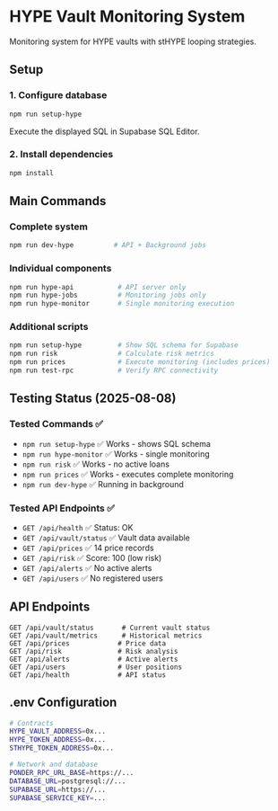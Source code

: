 # HYPE Vault Monitoring System

Monitoring system for HYPE vaults with stHYPE looping strategies.

## Setup

### 1. Configure database
```bash
npm run setup-hype
```
Execute the displayed SQL in Supabase SQL Editor.

### 2. Install dependencies
```bash
npm install
```

## Main Commands

### Complete system
```bash
npm run dev-hype          # API + Background jobs
```

### Individual components
```bash
npm run hype-api           # API server only
npm run hype-jobs          # Monitoring jobs only
npm run hype-monitor       # Single monitoring execution
```

### Additional scripts
```bash
npm run setup-hype         # Show SQL schema for Supabase
npm run risk               # Calculate risk metrics  
npm run prices             # Execute monitoring (includes prices)
npm run test-rpc           # Verify RPC connectivity
```

## Testing Status (2025-08-08)

### Tested Commands ✅
- `npm run setup-hype` ✅ Works - shows SQL schema
- `npm run hype-monitor` ✅ Works - single monitoring 
- `npm run risk` ✅ Works - no active loans
- `npm run prices` ✅ Works - executes complete monitoring
- `npm run dev-hype` ✅ Running in background

### Tested API Endpoints ✅
- `GET /api/health` ✅ Status: OK
- `GET /api/vault/status` ✅ Vault data available
- `GET /api/prices` ✅ 14 price records
- `GET /api/risk` ✅ Score: 100 (low risk)
- `GET /api/alerts` ✅ No active alerts
- `GET /api/users` ✅ No registered users

## API Endpoints

```
GET /api/vault/status       # Current vault status
GET /api/vault/metrics      # Historical metrics
GET /api/prices            # Price data
GET /api/risk              # Risk analysis
GET /api/alerts            # Active alerts
GET /api/users             # User positions
GET /api/health            # API status
```

## .env Configuration

```bash
# Contracts
HYPE_VAULT_ADDRESS=0x...
HYPE_TOKEN_ADDRESS=0x...
STHYPE_TOKEN_ADDRESS=0x...

# Network and database
PONDER_RPC_URL_BASE=https://...
DATABASE_URL=postgresql://...
SUPABASE_URL=https://...
SUPABASE_SERVICE_KEY=...
```
